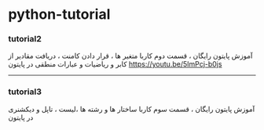 # python-tutorial

### tutorial2
آموزش پایتون رایگان ، قسمت دوم  کاربا متغیر ها ، قرار دادن کامنت ، دریافت مقادیر از کابر و ریاضیات و عبارات منطقی در پایتون
https://youtu.be/5ImPcj-b0js

---

### tutorial3
آموزش پایتون رایگان ، قسمت سوم  کاربا ساختار ها و رشته ها ،لیست ، تاپل و دیکشنری در پایتون
